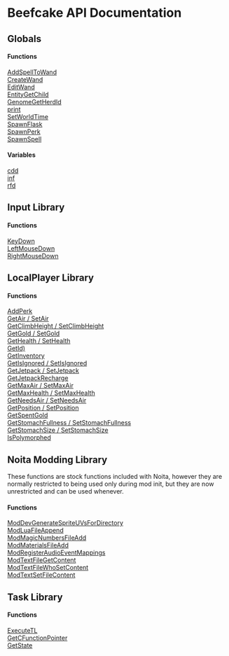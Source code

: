 # Beefcake API Documentation

## Globals

#### Functions
[AddSpellToWand](global/astw.md)<br>
[CreateWand](global/cw.md)<br>
[EditWand](global/ew.md)<br>
[EntityGetChild](global/egc.md)<br>
[GenomeGetHerdId](global/gghi.md)<br>
[print](global/print.md)<br>
[SetWorldTime](global/swt.md)<br>
[SpawnFlask](global/sf.md)<br>
[SpawnPerk](global/sp.md)<br>
[SpawnSpell](global/ss.md)<br>

#### Variables
[cdd](global/cdd.md)<br>
[inf](global/inf.md)<br>
[rfd](global/rfd.md)<br>

## Input Library

#### Functions
[KeyDown](input/kd.md)<br>
[LeftMouseDown](input/lmd.md)<br>
[RightMouseDown](input/rmd.md)<br>

## LocalPlayer Library

#### Functions
[AddPerk](localplayer/ap.md)<br>
[GetAir / SetAir](localplayer/ga.md)<br>
[GetClimbHeight / SetClimbHeight](localplayer/gch.md)<br>
[GetGold / SetGold](localplayer/gg.md)<br>
[GetHealth / SetHealth](localplayer/gh.md)<br>
[GetId)](localplayer/gid.md)<br>
[GetInventory](localplayer/ginv.md)<br>
[GetIsIgnored / SetIsIgnored](localplayer/gii.md)<br>
[GetJetpack / SetJetpack](localplayer/gj.md)<br>
[GetJetpackRecharge](localplayer/gjr.md)<br>
[GetMaxAir / SetMaxAir](localplayer/gma.md)<br>
[GetMaxHealth / SetMaxHealth](localplayer/gmh.md)<br>
[GetNeedsAir / SetNeedsAir](localplayer/gna.md)<br>
[GetPosition / SetPosition](localplayer/gpos.md)<br>
[GetSpentGold](localplayer/gsg.md)<br>
[GetStomachFullness / SetStomachFullness](localplayer/gsf.md)<br>
[GetStomachSize / SetStomachSize](localplayer/gss.md)<br>
[IsPolymorphed](localplayer/ip.md)<br>

## Noita Modding Library

These functions are stock functions included with Noita, however they are normally restricted to being used
only during mod init, but they are now unrestricted and can be used whenever.

#### Functions
[ModDevGenerateSpriteUVsForDirectory](modding/long.md)<br>
[ModLuaFileAppend](modding/mlfa.md)<br>
[ModMagicNumbersFileAdd](modding/mmn.md)<br>
[ModMaterialsFileAdd](modding/mmfa.md)<br>
[ModRegisterAudioEventMappings](modding/mraem.md)<br>
[ModTextFileGetContent](modding/tfgc.md)<br>
[ModTextFileWhoSetContent](modding/wsc.md)<br>
[ModTextSetFileContent](modding/sfc.md)<br>

## Task Library

#### Functions
[ExecuteTL](task/etl.md)<br>
[GetCFunctionPointer](task/gcf.md)<br>
[GetState](task/gs.md)<br>
